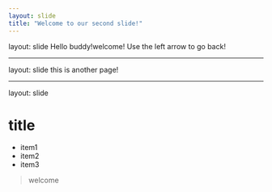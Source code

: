 ```yaml
---
layout: slide
title: "Welcome to our second slide!"
---
```

layout: slide
Hello buddy!welcome!
Use the left arrow to go back!

---
layout: slide
this is another page!

---
layout: slide
# title
- item1
- item2
- item3

> welcome
